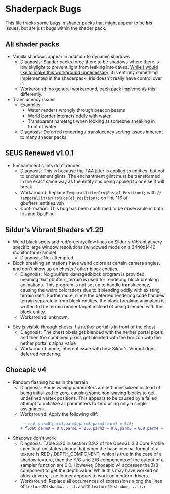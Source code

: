 # Shaderpack Bugs

This file tracks some bugs in shader packs that might appear to be Iris issues, but are just bugs within the shader pack.

## All shader packs

* Vanilla shadows appear in addition to dynamic shadows
    * Diagnosis: Shader packs force there to be shadows where there is low skylight to prevent light from leaking into caves. [While I would like to make this workaround unnecessary](https://github.com/IrisShaders/Iris/issues/317), it is entirely something implemented in the shaderpack, Iris doesn't really have control over it.
    * Workaround: no general workaround, each pack implements this differently.
* Translucency issues
    - Examples:
        - Water renders wrongly through beacon beams
        - World border interacts oddly with water
        - Transparent nametags when looking at someone sneaking in front of water
    - Diagnosis: Deferred rendering / translucency sorting issues inherent to many shader packs

## SEUS Renewed v1.0.1

* Enchantment glints don't render
    * Diagnosis: This is because the TAA jitter is applied to entities, but not to enchantment glints. The enchantment
      glint must be transformed in the exact same way as the entity it is being applied to or else it will break.
    * Workaround: Replace `TemporalJitterProjPos(gl_Position);` with `// TemporalJitterProjPos(gl_Position);` on line 116 of gbuffers_entities.vsh
    * Confirmation: This bug has been confirmed to be observable in both Iris and OptiFine.

## Sildur's Vibrant Shaders v1.29

* Weird black spots and red/green/yellow lines on Sildur's Vibrant at very specific large window resolutions
  (windowed mode on a 3440x1440 monitor for example)
    * Diagnosis: Not attempted
* Block breaking animations have weird colors at certain camera angles, and don't show up on chests / other block entities.
    * Diagnosis: No gbuffers_damagedblock program is provided, meaning that gbuffers_terrain is used for rendering block
      breaking animations. This program is not set up to handle translucency, causing the weird colorations due to it
      blending oddly with existing terrain data. Furthermore, since the deferred rendering code handles terrain separately
      from block entities, the block breaking animation is written to the terrain render target instead of being blended
      with the block entity.
    * Workaround: unknown.
- Sky is visible through chests if a nether portal is in front of the chest
    - Diagnosis: The chest pixels get blended with the nether portal pixels and then the combined pixels get blended with the horizon with the nether portal's alpha value
    - Workaround: none, inherent issue with how Sildur's Vibrant does deferred rendering.

## Chocapic v4

* Random flashing holes in the terrain
    * Diagnosis: Some waving parameters are left uninitialized instead of being initialized to zero, causing some
      non-waving blocks to get undefined vertex positions. This appears to be caused by a failed attempt to initialize
      all parameters to zero using only a single assignment.
    * Workaround: Apply the following diff:
      ```diff
      -	float parm0,parm1,parm2,parm3,parm4,parm5 = 0.0;
      +	float parm0 = 0.0,parm1 = 0.0,parm2 = 0.0,parm3 = 0.0,parm4 = 0.0,parm5 = 0.0;
      ```
* Shadows don't work
    * Diagnosis: Table 3.20 in section 3.9.2 of the OpenGL 3.3 Core Profile specification states clearly that when
      the base internal format of a texture is RED / DEPTH_COMPONENT, which is true in the case of a shadow texture,
      then the Y/G and Z/B components of the output of a sampler function are 0.0. However, Chocapic v4 accesses the
      Z/B component to get the depth value. While this may have worked on older drivers, it no longer appears to work
      on modern drivers.
    * Workaround: Replace all occurrences of expressions along the lines of `texture2D(shadow, ...).z` with
      `texture2D(shadow, ...).r`
